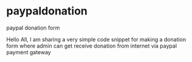 # paypaldonation
paypal donation form

Hello All,
                 I am sharing a very simple  code snippet  for making a donation form where admin can get receive donation from internet via paypal payment gateway



